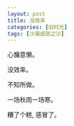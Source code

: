 ```yaml
---
layout: post
title: 没效率
categories: [旧时光]
tags: [沙漏底部之沙]
---
```


心慵意懒。

没效率。

不知所做。

一场秋雨一场寒。

糟了个糕, 感冒了。